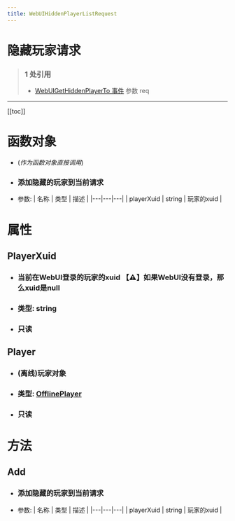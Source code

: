 ```yaml
---
title: WebUIHiddenPlayerListRequest
---
```


# 隐藏玩家请求

> ### 1 处引用
> - [WebUIGetHiddenPlayerTo 事件](../events/WebUIGetHiddenPlayerTo.md) 参数 req
---

[[toc]]

# 函数对象
  - (*作为函数对象直接调用*)
  - ### 添加隐藏的玩家到当前请求
- 参数:
    | 名称 | 类型 | 描述 |
    |---|---|---|
   | playerXuid | string | 玩家的xuid |
# 属性
## PlayerXuid
- ### 当前在WebUI登录的玩家的xuid	【⚠️】如果WebUI没有登录，那么xuid是null
- ### 类型: string
- ### 只读
## Player
- ### (离线)玩家对象
- ### 类型: [OfflinePlayer](../types/OfflinePlayer.md)
- ### 只读
# 方法
## Add
- ### 添加隐藏的玩家到当前请求
- 参数:
    | 名称 | 类型 | 描述 |
    |---|---|---|
   | playerXuid | string | 玩家的xuid |